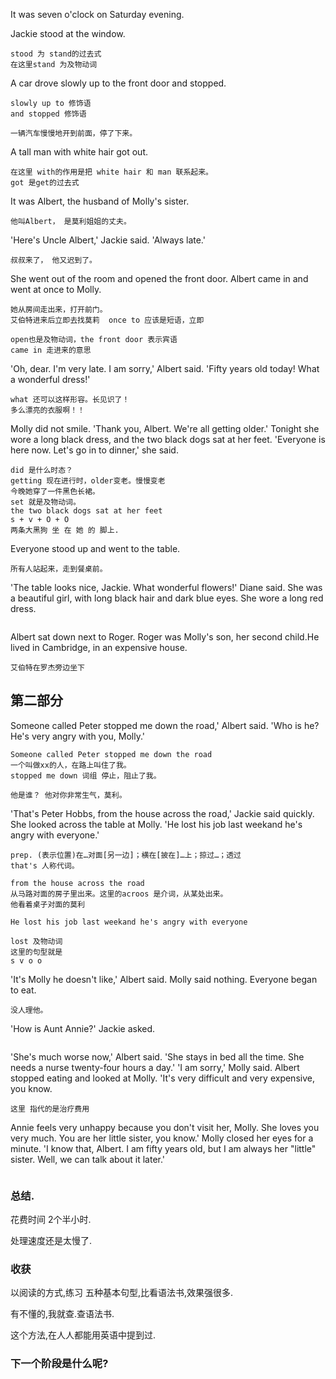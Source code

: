 It was seven o'clock on Saturday evening. 

Jackie stood at the window. 

```
stood 为 stand的过去式 
在这里stand 为及物动词

```



A car drove slowly up to the front door and stopped. 

```
slowly up to 修饰语
and stopped 修饰语

一辆汽车慢慢地开到前面，停了下来。
```



A tall man with white hair got out. 

```
在这里 with的作用是把 white hair 和 man 联系起来。
got 是get的过去式
```



It was Albert, the husband of Molly's sister.

```
他叫Albert， 是莫利姐姐的丈夫。
```

'Here's Uncle Albert,' Jackie said. 'Always late.'

```
叔叔来了， 他又迟到了。
```



She went out of the room and opened the front door. Albert came in and went at once to Molly.

```
她从房间走出来，打开前门。
艾伯特进来后立即去找莫莉  once to 应该是短语，立即

open也是及物动词，the front door 表示宾语
came in 走进来的意思
```



'Oh, dear. I'm very late. I am sorry,' Albert said. 'Fifty years old today! What a wonderful dress!'

```
what 还可以这样形容。长见识了！
多么漂亮的衣服啊！！
```



Molly did not smile. 'Thank you, Albert. We're all getting older.' Tonight she wore a long black dress, and the two black dogs sat at her feet. 'Everyone is here now. Let's go in to dinner,' she said.

```
did 是什么时态？
getting 现在进行时，older变老。慢慢变老
今晚她穿了一件黑色长裙。
set 就是及物动词。
the two black dogs sat at her feet
s + v + O + O
两条大黑狗 坐 在 她 的 脚上.
```



Everyone stood up and went to the table.

```
所有人站起来，走到餐桌前。
```



'The table looks nice, Jackie. What wonderful flowers!' Diane said. She was a beautiful girl, with long black hair and dark blue eyes. She wore a long red dress.

```

```



Albert sat down next to Roger. Roger was Molly's son, her second child.He lived in Cambridge, in an expensive house.

```
艾伯特在罗杰旁边坐下
```





## 第二部分

Someone called Peter stopped me down the road,' Albert said. 'Who is he? He's very angry with you, Molly.'

```
Someone called Peter stopped me down the road
一个叫做xx的人，在路上叫住了我。
stopped me down 词组 停止，阻止了我。

他是谁？ 他对你非常生气，莫利。
```



'That's Peter Hobbs, from the house across the road,' Jackie said quickly. She looked across the table at Molly. 'He lost his job last weekand he's angry with everyone.'

```
prep. (表示位置)在…对面[另一边]；横在[披在]…上；掠过…；透过
that's 人称代词。

from the house across the road
从马路对面的房子里出来。这里的acroos 是介词，从某处出来。
他看着桌子对面的莫利
```

```
He lost his job last weekand he's angry with everyone

lost 及物动词
这里的句型就是 
s v o o

```



'It's Molly he doesn't like,' Albert said.
Molly said nothing. Everyone began to eat.

```
没人理他。
```



'How is Aunt Annie?' Jackie asked.

```

```



'She's much worse now,' Albert said. 'She stays in bed all the time. She needs a nurse twenty-four hours a day.'
'I am sorry,' Molly said.
Albert stopped eating and looked at Molly. 'It's very difficult and very expensive, you know. 

```
这里 指代的是治疗费用
```



Annie feels very unhappy because you don't visit her, Molly. She loves you very much. You are her little sister, you know.'
Molly closed her eyes for a minute. 'I know that, Albert. I am fifty years old, but I am always her "little" sister. Well, we can talk about it later.'

```

```







### 总结.

花费时间  2个半小时.

处理速度还是太慢了.







### 收获

以阅读的方式,练习 五种基本句型,比看语法书,效果强很多.

有不懂的,我就查.查语法书.

这个方法,在人人都能用英语中提到过.





### 下一个阶段是什么呢?

